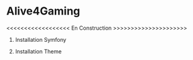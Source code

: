 Alive4Gaming
========================


<<<<<<<<<<<<<<<<<< En Construction >>>>>>>>>>>>>>>>>>>>>

1) Installation Symfony

2) Installation Theme
